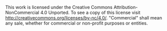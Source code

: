This work is licensed under the Creative Commons Attribution-NonCommercial 4.0 Unported. To see a copy of this license visit http://creativecommons.org/licenses/by-nc/4.0/. "Commercial" shall mean any sale, whether for commercial or non-profit purposes or entities.
